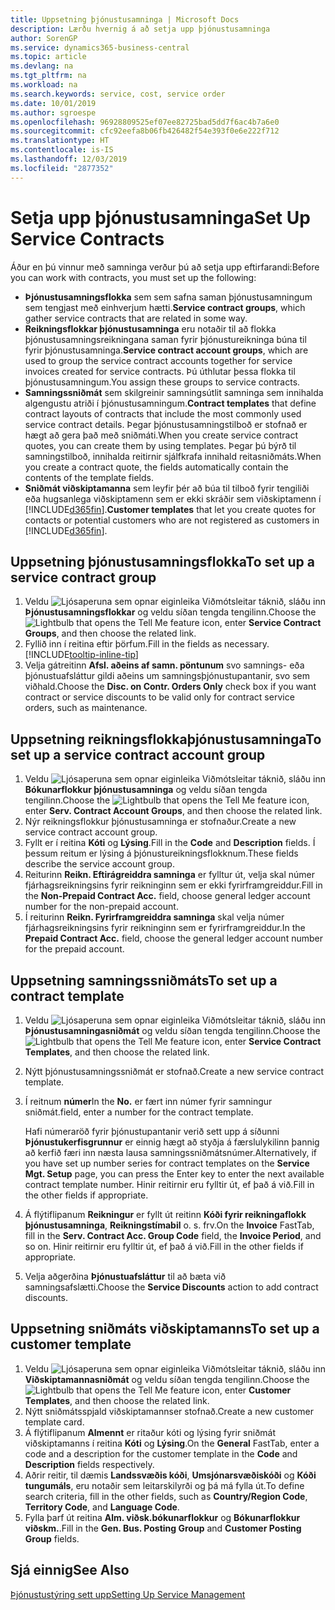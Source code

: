 ```yaml
---
title: Uppsetning þjónustusamninga | Microsoft Docs
description: Lærðu hvernig á að setja upp þjónustusamninga
author: SorenGP
ms.service: dynamics365-business-central
ms.topic: article
ms.devlang: na
ms.tgt_pltfrm: na
ms.workload: na
ms.search.keywords: service, cost, service order
ms.date: 10/01/2019
ms.author: sgroespe
ms.openlocfilehash: 96928809525ef07ee82725bad5dd7f6ac4b7a6e0
ms.sourcegitcommit: cfc92eefa8b06fb426482f54e393f0e6e222f712
ms.translationtype: HT
ms.contentlocale: is-IS
ms.lasthandoff: 12/03/2019
ms.locfileid: "2877352"
---
```

# <a name="set-up-service-contracts"></a><span data-ttu-id="d3033-103">Setja upp þjónustusamninga</span><span class="sxs-lookup"><span data-stu-id="d3033-103">Set Up Service Contracts</span></span>
<span data-ttu-id="d3033-104">Áður en þú vinnur með samninga verður þú að setja upp eftirfarandi:</span><span class="sxs-lookup"><span data-stu-id="d3033-104">Before you can work with contracts, you must set up the following:</span></span> 

* <span data-ttu-id="d3033-105">**Þjónustusamningsflokka** sem sem safna saman þjónustusamningum sem tengjast með einhverjum hætti.</span><span class="sxs-lookup"><span data-stu-id="d3033-105">**Service contract groups**, which gather service contracts that are related in some way.</span></span>
* <span data-ttu-id="d3033-106">**Reikningsflokkar þjónustusamninga** eru notaðir til að flokka þjónustusamningsreikningana saman fyrir þjónustureikninga búna til fyrir þjónustusamninga.</span><span class="sxs-lookup"><span data-stu-id="d3033-106">**Service contract account groups**, which are used to group the service contract accounts together for service invoices created for service contracts.</span></span> <span data-ttu-id="d3033-107">Þú úthlutar þessa flokka til þjónustusamningum.</span><span class="sxs-lookup"><span data-stu-id="d3033-107">You assign these groups to service contracts.</span></span>  
* <span data-ttu-id="d3033-108">**Samningssniðmát** sem skilgreinir samningsútlit samninga sem innihalda algengustu atriði í þjónustusamningum.</span><span class="sxs-lookup"><span data-stu-id="d3033-108">**Contract templates** that define contract layouts of contracts that include the most commonly used service contract details.</span></span> <span data-ttu-id="d3033-109">Þegar þjónustusamningstilboð er stofnað er hægt að gera það með sniðmáti.</span><span class="sxs-lookup"><span data-stu-id="d3033-109">When you create service contract quotes, you can create them by using templates.</span></span> <span data-ttu-id="d3033-110">Þegar þú býrð til samningstilboð, innihalda reitirnir sjálfkrafa innihald reitasniðmáts.</span><span class="sxs-lookup"><span data-stu-id="d3033-110">When you create a contract quote, the fields automatically contain the contents of the template fields.</span></span>
* <span data-ttu-id="d3033-111">**Sniðmát viðskiptamanna** sem leyfir þér að búa til tilboð fyrir tengiliði eða hugsanlega viðskiptamenn sem er ekki skráðir sem viðskiptamenn í [!INCLUDE[d365fin](includes/d365fin_md.md)].</span><span class="sxs-lookup"><span data-stu-id="d3033-111">**Customer templates** that let you create quotes for contacts or potential customers who are not registered as customers in [!INCLUDE[d365fin](includes/d365fin_md.md)].</span></span>  

## <a name="to-set-up-a-service-contract-group"></a><span data-ttu-id="d3033-112">Uppsetning þjónustusamningsflokka</span><span class="sxs-lookup"><span data-stu-id="d3033-112">To set up a service contract group</span></span>  
1. <span data-ttu-id="d3033-113">Veldu ![Ljósaperuna sem opnar eiginleika Viðmótsleitar](media/ui-search/search_small.png "Segðu mér hvað þú vilt gera") táknið, sláðu inn **Þjónustusamningsflokkar** og veldu síðan tengda tengilinn.</span><span class="sxs-lookup"><span data-stu-id="d3033-113">Choose the ![Lightbulb that opens the Tell Me feature](media/ui-search/search_small.png "Tell me what you want to do") icon, enter **Service Contract Groups**, and then choose the related link.</span></span>  
2. <span data-ttu-id="d3033-114">Fyllið inn í reitina eftir þörfum.</span><span class="sxs-lookup"><span data-stu-id="d3033-114">Fill in the fields as necessary.</span></span> [!INCLUDE[tooltip-inline-tip](includes/tooltip-inline-tip_md.md)]
3. <span data-ttu-id="d3033-115">Velja gátreitinn **Afsl. aðeins af samn. pöntunum** svo samnings- eða þjónustuafsláttur gildi aðeins um samningsþjónustupantanir, svo sem viðhald.</span><span class="sxs-lookup"><span data-stu-id="d3033-115">Choose the **Disc. on Contr. Orders Only** check box if you want contract or service discounts to be valid only for contract service orders, such as maintenance.</span></span>  

## <a name="to-set-up-a-service-contract-account-group"></a><span data-ttu-id="d3033-116">Uppsetning reikningsflokkaþjónustusamninga</span><span class="sxs-lookup"><span data-stu-id="d3033-116">To set up a service contract account group</span></span>  
1. <span data-ttu-id="d3033-117">Veldu ![Ljósaperuna sem opnar eiginleika Viðmótsleitar](media/ui-search/search_small.png "Segðu mér hvað þú vilt gera") táknið, sláðu inn **Bókunarflokkur þjónustusamninga** og veldu síðan tengda tengilinn.</span><span class="sxs-lookup"><span data-stu-id="d3033-117">Choose the ![Lightbulb that opens the Tell Me feature](media/ui-search/search_small.png "Tell me what you want to do") icon, enter **Serv. Contract Account Groups**, and then choose the related link.</span></span>  
2. <span data-ttu-id="d3033-118">Nýr reikningsflokkur þjónustusamninga er stofnaður.</span><span class="sxs-lookup"><span data-stu-id="d3033-118">Create a new service contract account group.</span></span>   
3. <span data-ttu-id="d3033-119">Fyllt er í reitina **Kóti** og **Lýsing**.</span><span class="sxs-lookup"><span data-stu-id="d3033-119">Fill in the **Code** and **Description** fields.</span></span> <span data-ttu-id="d3033-120">Í þessum reitum er lýsing á þjónustureikningsflokknum.</span><span class="sxs-lookup"><span data-stu-id="d3033-120">These fields describe the service account group.</span></span>  
4. <span data-ttu-id="d3033-121">Reiturinn **Reikn. Eftirágreiddra samninga** er fylltur út, velja skal númer fjárhagsreikningsins fyrir reikninginn sem er ekki fyrirframgreiddur.</span><span class="sxs-lookup"><span data-stu-id="d3033-121">Fill in the **Non-Prepaid Contract Acc.** field, choose general ledger account number for the non-prepaid account.</span></span>  
5. <span data-ttu-id="d3033-122">Í reiturinn **Reikn. Fyrirframgreiddra samninga** skal velja númer fjárhagsreikningsins fyrir reikninginn sem er fyrirframgreiddur.</span><span class="sxs-lookup"><span data-stu-id="d3033-122">In the **Prepaid Contract Acc.** field, choose the general ledger account number for the prepaid account.</span></span>  

## <a name="to-set-up-a-contract-template"></a><span data-ttu-id="d3033-123">Uppsetning samningssniðmáts</span><span class="sxs-lookup"><span data-stu-id="d3033-123">To set up a contract template</span></span>  
1. <span data-ttu-id="d3033-124">Veldu ![Ljósaperuna sem opnar eiginleika Viðmótsleitar](media/ui-search/search_small.png "Segðu mér hvað þú vilt gera") táknið, sláðu inn **Þjónustusamningasniðmát** og veldu síðan tengda tengilinn.</span><span class="sxs-lookup"><span data-stu-id="d3033-124">Choose the ![Lightbulb that opens the Tell Me feature](media/ui-search/search_small.png "Tell me what you want to do") icon, enter **Service Contract Templates**, and then choose the related link.</span></span>  
2. <span data-ttu-id="d3033-125">Nýtt þjónustusamningssniðmát er stofnað.</span><span class="sxs-lookup"><span data-stu-id="d3033-125">Create a new service contract template.</span></span>  
3. <span data-ttu-id="d3033-126">Í reitnum **númer**</span><span class="sxs-lookup"><span data-stu-id="d3033-126">In the **No.**</span></span> <span data-ttu-id="d3033-127">er fært inn númer fyrir samningur sniðmát.</span><span class="sxs-lookup"><span data-stu-id="d3033-127">field, enter a number for the contract template.</span></span>  
  
     <span data-ttu-id="d3033-128">Hafi númeraröð fyrir þjónustupantanir verið sett upp á síðunni **Þjónustukerfisgrunnur** er einnig hægt að styðja á færslulykilinn þannig að kerfið færi inn næsta lausa samningssniðmátsnúmer.</span><span class="sxs-lookup"><span data-stu-id="d3033-128">Alternatively, if you have set up number series for contract templates on the **Service Mgt. Setup** page, you can press the Enter key to enter the next available contract template number.</span></span> <span data-ttu-id="d3033-129">Hinir reitirnir eru fylltir út, ef það á við.</span><span class="sxs-lookup"><span data-stu-id="d3033-129">Fill in the other fields if appropriate.</span></span>  
  
4. <span data-ttu-id="d3033-130">Á flýtiflipanum **Reikningur** er fyllt út reitinn **Kóði fyrir reikningaflokk þjónustusamninga**, **Reikningstímabil** o. s. frv.</span><span class="sxs-lookup"><span data-stu-id="d3033-130">On the **Invoice** FastTab, fill in the **Serv. Contract Acc. Group Code** field, the **Invoice Period**, and so on.</span></span> <span data-ttu-id="d3033-131">Hinir reitirnir eru fylltir út, ef það á við.</span><span class="sxs-lookup"><span data-stu-id="d3033-131">Fill in the other fields if appropriate.</span></span>  
5. <span data-ttu-id="d3033-132">Velja aðgerðina **Þjónustuafsláttur** til að bæta við samningsafslætti.</span><span class="sxs-lookup"><span data-stu-id="d3033-132">Choose the **Service Discounts** action to add contract discounts.</span></span>  

## <a name="to-set-up-a-customer-template"></a><span data-ttu-id="d3033-133">Uppsetning sniðmáts viðskiptamanns</span><span class="sxs-lookup"><span data-stu-id="d3033-133">To set up a customer template</span></span>  
1. <span data-ttu-id="d3033-134">Veldu ![Ljósaperuna sem opnar eiginleika Viðmótsleitar](media/ui-search/search_small.png "Segðu mér hvað þú vilt gera") táknið, sláðu inn **Viðskiptamannasniðmát** og veldu síðan tengda tengilinn.</span><span class="sxs-lookup"><span data-stu-id="d3033-134">Choose the ![Lightbulb that opens the Tell Me feature](media/ui-search/search_small.png "Tell me what you want to do") icon, enter **Customer Templates**, and then choose the related link.</span></span>  
2. <span data-ttu-id="d3033-135">Nýtt  sniðmátsspjald viðskiptamannser stofnað.</span><span class="sxs-lookup"><span data-stu-id="d3033-135">Create a new customer template card.</span></span>  
3. <span data-ttu-id="d3033-136">Á flýtiflipanum **Almennt** er ritaður kóti og lýsing fyrir sniðmát viðskiptamanns í reitina **Kóti** og **Lýsing**.</span><span class="sxs-lookup"><span data-stu-id="d3033-136">On the **General** FastTab, enter a code and a description for the customer template in the **Code** and **Description** fields respectively.</span></span> 
4. <span data-ttu-id="d3033-137">Aðrir reitir, til dæmis **Landssvæðis kóði**, **Umsjónarsvæðiskóði** og **Kóði tungumáls**, eru notaðir sem leitarskilyrði og þá má fylla út.</span><span class="sxs-lookup"><span data-stu-id="d3033-137">To define search criteria, fill in the other fields, such as **Country/Region Code**, **Territory Code**, and **Language Code**.</span></span>  
5. <span data-ttu-id="d3033-138">Fylla þarf út reitina **Alm. viðsk.bókunarflokkur** og **Bókunarflokkur viðskm.**.</span><span class="sxs-lookup"><span data-stu-id="d3033-138">Fill in the **Gen. Bus. Posting Group** and **Customer Posting Group** fields.</span></span>  

## <a name="see-also"></a><span data-ttu-id="d3033-139">Sjá einnig</span><span class="sxs-lookup"><span data-stu-id="d3033-139">See Also</span></span>
[<span data-ttu-id="d3033-140">Þjónustustýring sett upp</span><span class="sxs-lookup"><span data-stu-id="d3033-140">Setting Up Service Management</span></span>](service-setup-service.md)